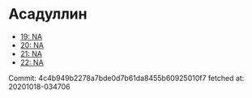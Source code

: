# Асадуллин
- [19: NA](19.md)
- [20: NA](20.md)
- [21: NA](21.md)
- [22: NA](22.md)

Commit: 4c4b949b2278a7bde0d7b61da8455b60925010f7
 fetched at: 20201018-034706
